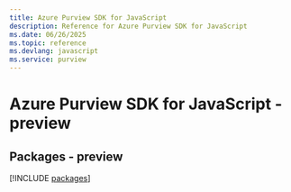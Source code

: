 ```yaml
---
title: Azure Purview SDK for JavaScript
description: Reference for Azure Purview SDK for JavaScript
ms.date: 06/26/2025
ms.topic: reference
ms.devlang: javascript
ms.service: purview
---
```

# Azure Purview SDK for JavaScript - preview
## Packages - preview
[!INCLUDE [packages](purview-index.md)]